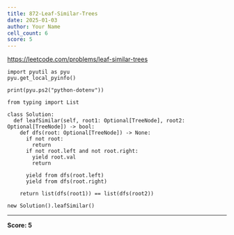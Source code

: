 ```yaml
---
title: 872-Leaf-Similar-Trees
date: 2025-01-03
author: Your Name
cell_count: 6
score: 5
---
```


https://leetcode.com/problems/leaf-similar-trees


```
import pyutil as pyu
pyu.get_local_pyinfo()
```


```
print(pyu.ps2("python-dotenv"))
```


```
from typing import List
```


```
class Solution:
  def leafSimilar(self, root1: Optional[TreeNode], root2: Optional[TreeNode]) -> bool:
    def dfs(root: Optional[TreeNode]) -> None:
      if not root:
        return
      if not root.left and not root.right:
        yield root.val
        return

      yield from dfs(root.left)
      yield from dfs(root.right)

    return list(dfs(root1)) == list(dfs(root2))
```


```
new Solution().leafSimilar()
```


---
**Score: 5**